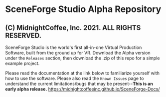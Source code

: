 # SceneForge Studio Alpha Repository
## (C) MidnightCoffee, Inc. 2021.  ALL RIGHTS RESERVED.

SceneForge Studio is the world's first all-in-one Virtual Production Software, built from the ground up for VR.
Download the Alpha version under the `Releases` section, then download the .zip of this repo for a simple example project.

Please read the documentation at the link below to familiarize yourself with how to use the software.
Please also read the `Known Issues` page to understand the current limitations/bugs that may be present--**This is an early alpha release.**
https://midnightcoffeeinc.github.io/SceneForge-Docs/
